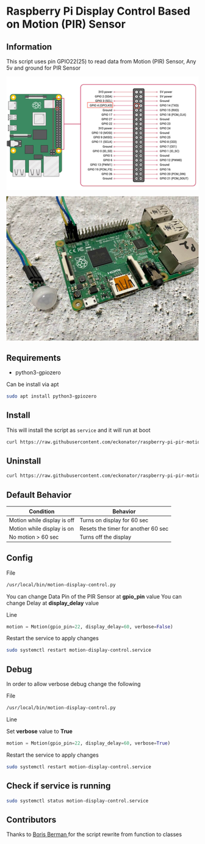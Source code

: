 # Raspberry Pi Display Control Based on Motion (PIR) Sensor

## Information

This script uses pin GPIO22(25) to read data from Motion (PIR) Sensor, Any 5v and ground for PIR Sensor

![gpio layout](https://github.com/eckonator/raspberry-pi-pir-motion-display-control/raw/main/gpio_layout.jpg)

![raspberrypi-with-PIR-sensor](https://github.com/eckonator/raspberry-pi-pir-motion-display-control/raw/main/raspberrypi-with-PIR-sensor.jpg)

## Requirements

- python3-gpiozero

Can be install via apt

```bash
sudo apt install python3-gpiozero
```

## Install

This will install the script as `service` and it will run at boot

```bash
curl https://raw.githubusercontent.com/eckonator/raspberry-pi-pir-motion-display-control/main/install.sh | bash
```

## Uninstall

```bash
curl https://raw.githubusercontent.com/eckonator/raspberry-pi-pir-motion-display-control/main/uninstall.sh | bash
```

## Default Behavior

| **Condition**               | **Behavior**                        |
| --------------------------- | ----------------------------------- |
| Motion while display is off | Turns on display for 60 sec         |
| Motion while display is on  | Resets the timer for another 60 sec |
| No motion > 60 sec          | Turns off the display               |

## Config

File

```bash
/usr/local/bin/motion-display-control.py
```

You can change Data Pin of the PIR Sensor at **gpio_pin** value
You can change Delay at **display_delay** value

Line

```python
motion = Motion(gpio_pin=22, display_delay=60, verbose=False)
```

Restart the service to apply changes

```bash
sudo systemctl restart motion-display-control.service
```

## Debug

In order to allow verbose debug change the following

File

```bash
/usr/local/bin/motion-display-control.py
```

Line

Set **verbose** value to **True**

```python
motion = Motion(gpio_pin=22, display_delay=60, verbose=True)
```

Restart the service to apply changes

```bash
sudo systemctl restart motion-display-control.service
```

## Check if service is running

```bash
sudo systemctl status motion-display-control.service

```

## Contributors

Thanks to [Boris Berman
](https://github.com/bermanboris/raspberry-pi-pir-motion-display-control) for the script rewrite from function to classes

